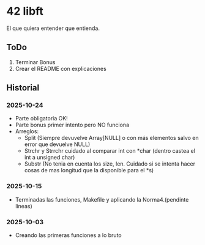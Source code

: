 # 42 libft

El que quiera entender que entienda.

## ToDo
1. Terminar Bonus
2. Crear el README con explicaciones

## Historial

### 2025-10-24
- Parte obligatoria OK!
- Parte bonus primer intento pero NO funciona
- Arreglos:
    - Split (Siempre devuvelve Array[NULL] o con más elementos salvo en error que devuelve NULL)
    - Strchr y Strrchr cuidado al comparar int con \*char (dentro castea el int a unsigned char)
    - Substr (No tenia en cuenta los size, len. Cuidado si se intenta hacer cosas de mas longitud que la disponible para el \*s)

### 2025-10-15
- Terminadas las funciones, Makefile y aplicando la Norma4.(pendinte lineas)

### 2025-10-03
- Creando las primeras funciones a lo bruto
